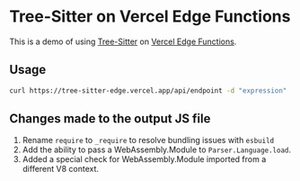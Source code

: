 # Tree-Sitter on Vercel Edge Functions

This is a demo of using [Tree-Sitter](https://tree-sitter.github.io/tree-sitter/) on [Vercel Edge Functions](https://vercel.com/docs/concepts/functions/edge-functions).

## Usage

```bash
curl https://tree-sitter-edge.vercel.app/api/endpoint -d "expression"
```

## Changes made to the output JS file

1. Rename `require` to `_require` to resolve bundling issues with `esbuild`
2. Add the ability to pass a WebAssembly.Module to `Parser.Language.load`.
3. Added a special check for WebAssembly.Module imported from a different V8 context.
